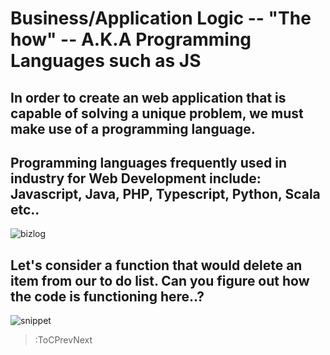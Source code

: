# Business/Application Logic -- "The how" -- A.K.A Programming Languages such as JS

## In order to create an web application that is capable of solving a unique problem, we must make use of a programming language.

## Programming languages frequently used in industry for Web Development include: Javascript, Java, PHP, Typescript, Python, Scala etc..

![bizlog](https://tpg-twxdevzone.s3.amazonaws.com/files/media/tile%20images%20for%20guides/custom-business-logic.png)

## Let's consider a function that would delete an item from our to do list. Can you figure out how the code is functioning here..?

![snippet](https://i.ibb.co/q0qXdnJ/Screen-Shot-2020-08-09-at-1-18-25-pm.png)


   <script>
      var deleteId = 0;
      function setDeleteId(event) {
        deleteId = event.dataset.itemId;
      }
      function deleteTask(id) {
        console.log(deleteId);
        fetch("/task/" + id, {
          method: "DELETE",
        })
          .then(() => window.location.reload())
          .catch((error) => console.log("Something went wrong: " + error));
      }
    </script>



> :ToCPrevNext